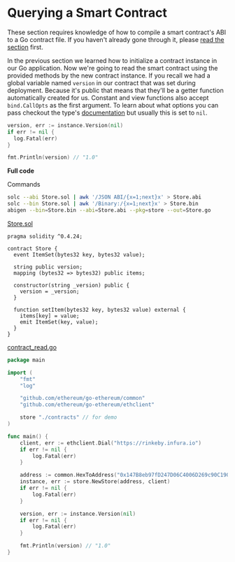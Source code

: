 # Querying a Smart Contract

These section requires knowledge of how to compile a smart contract's ABI to a Go contract file. If you haven't already gone through it, please [read the section](../smart-contract-compile) first.

In the previous section we learned how to initialize a contract instance in our Go application. Now we're going to read the smart contract using the provided methods by the new contract instance. If you recall we had a global variable named `version` in our contract that was set during deployment. Because it's public that means that they'll be a getter function automatically created for us. Constant and view functions also accept `bind.CallOpts` as the first argument. To learn about what options you can pass checkout the type's [documentation](https://godoc.org/github.com/ethereum/go-ethereum/accounts/abi/bind#CallOpts) but usually this is set to `nil`.

```go
version, err := instance.Version(nil)
if err != nil {
  log.Fatal(err)
}

fmt.Println(version) // "1.0"
```

**Full code**

Commands

```bash
solc --abi Store.sol | awk '/JSON ABI/{x=1;next}x' > Store.abi
solc --bin Store.sol | awk '/Binary:/{x=1;next}x' > Store.bin
abigen --bin=Store.bin --abi=Store.abi --pkg=store --out=Store.go
```

[Store.sol](https://github.com/miguelmota/ethereum-development-with-go-book/blob/master/code/contracts/Store.sol)

```solidity
pragma solidity ^0.4.24;

contract Store {
  event ItemSet(bytes32 key, bytes32 value);

  string public version;
  mapping (bytes32 => bytes32) public items;

  constructor(string _version) public {
    version = _version;
  }

  function setItem(bytes32 key, bytes32 value) external {
    items[key] = value;
    emit ItemSet(key, value);
  }
}
```

[contract_read.go](https://github.com/miguelmota/ethereum-development-with-go-book/blob/master/code/contract_read.go)

```go
package main

import (
	"fmt"
	"log"

	"github.com/ethereum/go-ethereum/common"
	"github.com/ethereum/go-ethereum/ethclient"

	store "./contracts" // for demo
)

func main() {
	client, err := ethclient.Dial("https://rinkeby.infura.io")
	if err != nil {
		log.Fatal(err)
	}

	address := common.HexToAddress("0x147B8eb97fD247D06C4006D269c90C1908Fb5D54")
	instance, err := store.NewStore(address, client)
	if err != nil {
		log.Fatal(err)
	}

	version, err := instance.Version(nil)
	if err != nil {
		log.Fatal(err)
	}

	fmt.Println(version) // "1.0"
}
```
